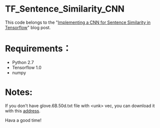 # TF_Sentence_Similarity_CNN
This code belongs to the "[Implementing a CNN for Sentence Similarity in Tensorflow](http://blog.csdn.net/irving_zhang/article/details/70036708)" blog post.

# Requirements：
 - Python 2.7
 - Tensorflow 1.0
 - numpy
# Notes:
 If you don't have glove.6B.50d.txt file with \<unk\> vec, you can download it with this [address](http://pan.baidu.com/s/1nv5Lkwx).
 
 Hava a good time!
